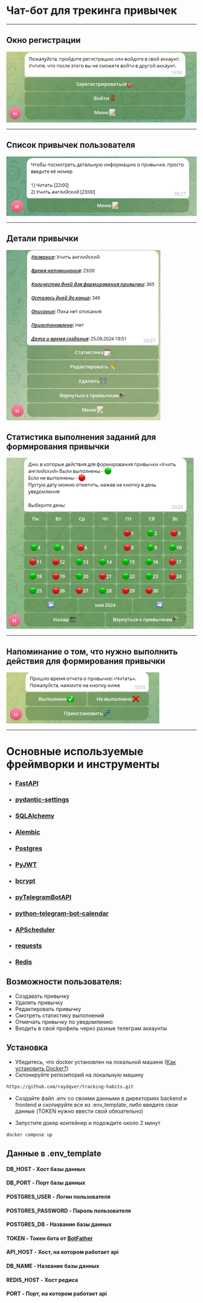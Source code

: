 # Чат-бот для трекинга привычек
___

## Окно регистрации
![](pictures/login.png)
___
## Список привычек пользователя
![](pictures/habits.png)
___
## Детали привычки
![](pictures/details.png)
## Статистика выполнения заданий для формирования привычки
![](pictures/calendar.png)
___
## Напоминание о том, что нужно выполнить действия для формирования привычки
![](pictures/report.png)

___
# Основные используемые фреймворки и инструменты

* ### [FastAPI](https://fastapi.tiangolo.com/)
* ### [pydantic-settings](https://docs.pydantic.dev/latest/concepts/pydantic_settings/)
* ### [SQLAlchemy](https://www.sqlalchemy.org/)
* ### [Alembic](https://alembic.sqlalchemy.org/en/latest/)
* ### [Postgres](https://www.postgresql.org/)
* ### [PyJWT](https://pypi.org/project/PyJWT/)
* ### [bcrypt](https://pypi.org/project/bcrypt/)
* ### [pyTelegramBotAPI](https://pypi.org/project/pyTelegramBotAPI/)
* ### [python-telegram-bot-calendar](https://pypi.org/project/python-telegram-bot-calendar/)
* ### [APScheduler](https://pypi.org/project/APScheduler/)
* ### [requests](https://pypi.org/project/requests/)
* ### [Redis](https://devdoc.net/database/redis-site-20210120/documentation.html)

## Возможности пользователя:
* Создавать привычку
* Удалять привычку
* Редактировать привычку
* Смотреть статистику выполнений
* Отмечать привычку по уведомлению
* Входить в свой профиль через разные телеграм аккаунты


## Установка

* Убедитесь, что docker установлен на локальной машине ([Как установить Docker?](https://docs.docker.com/get-started/get-docker/))
* Склонируйте репозиторий на локальную машину
```sh
https://github.com/raydqver/tracking-habits.git
```

* Создайте файл .env co своими данными в директориях backend и frontend и скопируйте все из .env_template,
либо введите свои данные (TOKEN нужно ввести свой обязательно)

* Запустите докер контейнер и подождите около 2 минут
```sh
docker compose up
```


## Данные в .env_template

#### DB_HOST - Хост базы данных
#### DB_PORT - Порт базы данных
#### POSTGRES_USER - Логин пользователя 
#### POSTGRES_PASSWORD - Пароль пользователя
#### POSTGRES_DB - Название базы данных

#### TOKEN - Токен бота от [BotFather](https://telegram.me/botfather)
#### API_HOST - Хост, на котором работает api
#### DB_NAME - Название базы данных
#### REDIS_HOST - Хост редиса
#### PORT - Порт, на котором работает api